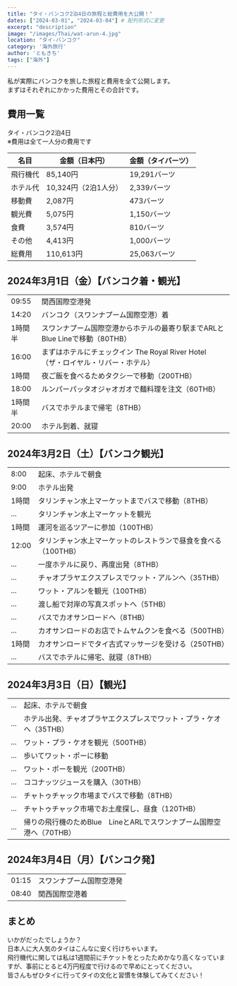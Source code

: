 ```yaml
---
title: "タイ・バンコク2泊4日の旅程と総費用を大公開！"
dates: ["2024-03-01", "2024-03-04"] # 配列形式に変更
excerpt: "description"
image: "/images/Thai/wat-arun-4.jpg"
location: "タイ-バンコク"
category: '海外旅行'
author: 'ともきち'
tags: ["海外"]
---
```


私が実際にバンコクを旅した旅程と費用を全て公開します。  
まずはそれぞれにかかった費用とその合計です。

## 費用一覧

タイ・バンコク2泊4日  
※費用は全て一人分の費用です

| 名目 | 金額（日本円） | 金額（タイバーツ） |
|---|------|------|
| 飛行機代 | 85,140円 | 19,291バーツ |
| ホテル代 | 10,324円（2泊1人分） | 2,339バーツ |
| 移動費 | 2,087円 | 473バーツ |
| 観光費 | 5,075円 | 1,150バーツ |
| 食費 | 3,574円 | 810バーツ |
| その他 | 4,413円 | 1,000バーツ |
| 総費用 | 110,613円 | 25,063バーツ |

## 2024年3月1日（金）【バンコク着・観光】

|||
|---|------|
| 09:55 | 関西国際空港発 |
| 14:20 | バンコク（スワンナプーム国際空港）着 |
| 1時間半 | スワンナプーム国際空港からホテルの最寄り駅までARLとBlue Lineで移動（80THB） |
| 16:00 | まずはホテルにチェックイン  The Royal River Hotel（ザ・ロイヤル・リバー・ホテル） |
| 1時間 | 夜ご飯を食べるためタクシーで移動（200THB） |
| 18:00 | ルンパーパッタオジャオガオで麺料理を注文（60THB） |
| 1時間半 | バスでホテルまで帰宅（8THB） |
| 20:00 | ホテル到着、就寝 |

## 2024年3月2日（土）【バンコク観光】

|||
|---|-----|
| 8:00 | 起床、ホテルで朝食 |
| 9:00 | ホテル出発 |
| 1時間 | タリンチャン水上マーケットまでバスで移動（8THB） |
| ... | タリンチャン水上マーケットを観光 |
| 1時間 | 運河を巡るツアーに参加（100THB） |
| 12:00 | タリンチャン水上マーケットのレストランで昼食を食べる（100THB） |
| ... | 一度ホテルに戻り、再度出発（8THB） |
| ... | チャオプラヤエクスプレスでワット・アルンへ（35THB） |
| ... | ワット・アルンを観光（100THB） |
| ... | 渡し船で対岸の写真スポットへ（5THB） |
| ... | バスでカオサンロードへ（8THB） |
| ... | カオサンロードのお店でトムヤムクンを食べる（500THB） |
| 1時間 | カオサンロードでタイ古式マッサージを受ける（250THB） |
| ... | バスでホテルに帰宅、就寝（8THB） |

## 2024年3月3日（日）【観光】

|||
|---|-----|
| ... | 起床、ホテルで朝食 |
| ... | ホテル出発、チャオプラヤエクスプレスでワット・プラ・ケオへ（35THB） |
| ... | ワット・プラ・ケオを観光（500THB） |
| ... | 歩いてワット・ポーに移動 |
| ... | ワット・ポーを観光（200THB） |
| ... | ココナッツジュースを購入（30THB） |
| ... | チャトゥチャック市場までバスで移動（8THB） |
| ... | チャトゥチャック市場でお土産探し、昼食（120THB） |
| ... | 帰りの飛行機のためBlue　LineとARLでスワンナプーム国際空港へ（70THB） |

## 2024年3月4日（月）【バンコク発】

|||
|---|-----|
| 01:15 | スワンナプーム国際空港発 |
| 08:40 | 関西国際空港着 |

## まとめ

いかがだったでしょうか？  
日本人に大人気のタイはこんなに安く行けちゃいます。  
飛行機代に関しては私は1週間前にチケットをとったためかなり高くなっていますが、事前にとると4万円程度で行けるので早めにとってください。  
皆さんもぜひタイに行ってタイの文化と習慣を体験してみてください！
